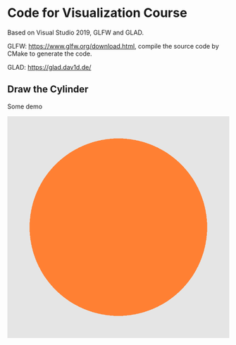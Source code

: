# Code for Visualization Course

Based on Visual Studio 2019, GLFW and GLAD.

GLFW: https://www.glfw.org/download.html, compile the source code by CMake to generate the code.

GLAD: https://glad.dav1d.de/

## Draw the Cylinder

Some demo

![ball.png](https://github.com/TiankaiHang/GlVisualization/blob/master/GlVisualization/figs/ball.png?raw=true)